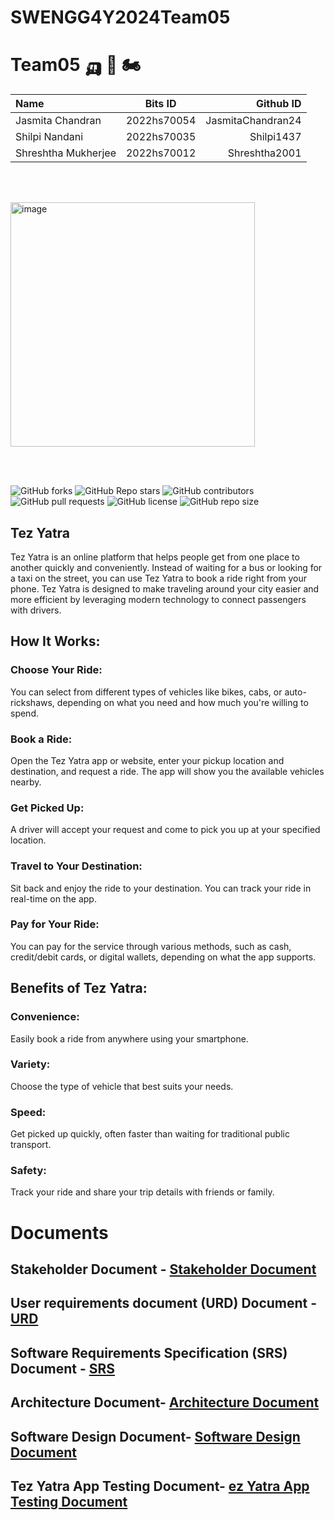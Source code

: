 # SWENGG4Y2024Team05


# Team05 🛺 🚕 🏍️



| Name |Bits ID | Github ID |
| :---         |     :---:      |          ---: |
| Jasmita Chandran  | 2022hs70054     | JasmitaChandran24    |
| Shilpi Nandani     | 2022hs70035       | Shilpi1437     |
| Shreshtha Mukherjee     |2022hs70012      | Shreshtha2001     |

<br><br>

<img width="391" alt="image" src="https://github.com/SWENGG4Y2024/SWENGG4Y2024Team05/assets/161967498/a96aea9b-0442-415a-8390-3191abba46fc">


<br><br>

![GitHub forks](https://img.shields.io/github/forks/JasmitaChandran24/SWENGG4Y2024Team05?style=social) ![GitHub Repo stars](https://img.shields.io/github/stars/JasmitaChandran24/SWENGG4Y2024Team05?style=social) ![GitHub contributors](https://img.shields.io/github/contributors/JasmitaChandran24/SWENGG4Y2024Team05) ![GitHub pull requests](https://img.shields.io/github/issues-pr/JasmitaChandran24/SWENGG4Y2024Team05) ![GitHub license](https://img.shields.io/github/license/JasmitaChandran24/SWENGG4Y2024Team05) ![GitHub repo size](https://img.shields.io/github/repo-size/JasmitaChandran24/SWENGG4Y2024Team05)

## Tez Yatra
Tez Yatra is an online platform that helps people get from one place to another quickly and conveniently. Instead of waiting for a bus or looking for a taxi on the street, you can use Tez Yatra to book a ride right from your phone. 
Tez Yatra is designed to make traveling around your city easier and more efficient by leveraging modern technology to connect passengers with drivers.

## How It Works:

### Choose Your Ride: 
You can select from different types of vehicles like bikes, cabs, or auto-rickshaws, depending on what you need and how much you're willing to spend.

### Book a Ride: 
Open the Tez Yatra app or website, enter your pickup location and destination, and request a ride. The app will show you the available vehicles nearby.

### Get Picked Up: 
A driver will accept your request and come to pick you up at your specified location.

### Travel to Your Destination: 
Sit back and enjoy the ride to your destination. You can track your ride in real-time on the app.

### Pay for Your Ride: 
You can pay for the service through various methods, such as cash, credit/debit cards, or digital wallets, depending on what the app supports.

## Benefits of Tez Yatra:
### Convenience: 
Easily book a ride from anywhere using your smartphone.
### Variety: 
Choose the type of vehicle that best suits your needs.
### Speed: 
Get picked up quickly, often faster than waiting for traditional public transport.
### Safety: 
Track your ride and share your trip details with friends or family.

# Documents

## Stakeholder Document - [Stakeholder Document](https://github.com)
## User requirements document (URD) Document - [URD]([https://github.com](https://github.com/SWENGG4Y2024/SWENGG4Y2024Team05/blob/8ef4814b1c57c2d230f8fcca33bad702d945b990/User%20Requirements%20document.md))
## Software Requirements Specification (SRS) Document - [SRS](https://github.com)
## Architecture Document- [Architecture Document](https://github.com)
## Software Design Document- [Software Design Document](https://github.com)
## Tez Yatra App Testing Document- [ez Yatra App Testing Document](https://github.com)

